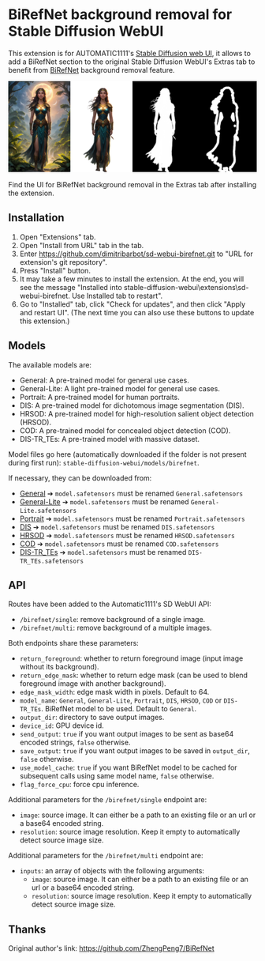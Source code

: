 # BiRefNet background removal for Stable Diffusion WebUI

This extension is for AUTOMATIC1111's [Stable Diffusion web UI](https://github.com/AUTOMATIC1111/stable-diffusion-webui), it allows to add a BiRefNet section to the original Stable Diffusion WebUI's Extras tab to benefit from [BiRefNet](https://github.com/ZhengPeng7/BiRefNet) background removal feature.

![image](./sd-webui-birefnet.png)

Find the UI for BiRefNet background removal in the Extras tab after installing the extension.

## Installation

1. Open "Extensions" tab.
1. Open "Install from URL" tab in the tab.
1. Enter https://github.com/dimitribarbot/sd-webui-birefnet.git to "URL for extension's git repository".
1. Press "Install" button.
1. It may take a few minutes to install the extension. At the end, you will see the message "Installed into stable-diffusion-webui\extensions\sd-webui-birefnet. Use Installed tab to restart".
1. Go to "Installed" tab, click "Check for updates", and then click "Apply and restart UI". (The next time you can also use these buttons to update this extension.)

## Models

The available models are:

- General: A pre-trained model for general use cases.
- General-Lite: A light pre-trained model for general use cases.
- Portrait: A pre-trained model for human portraits.
- DIS: A pre-trained model for dichotomous image segmentation (DIS).
- HRSOD: A pre-trained model for high-resolution salient object detection (HRSOD).
- COD: A pre-trained model for concealed object detection (COD).
- DIS-TR_TEs: A pre-trained model with massive dataset.

Model files go here (automatically downloaded if the folder is not present during first run): `stable-diffusion-webui/models/birefnet`.  

If necessary, they can be downloaded from:
- [General](https://huggingface.co/ZhengPeng7/BiRefNet/resolve/main/model.safetensors) ➔ `model.safetensors` must be renamed `General.safetensors`
- [General-Lite](https://huggingface.co/ZhengPeng7/BiRefNet_T/resolve/main/model.safetensors) ➔ `model.safetensors` must be renamed `General-Lite.safetensors`
- [Portrait](https://huggingface.co/ZhengPeng7/BiRefNet-portrait/resolve/main/model.safetensors) ➔ `model.safetensors` must be renamed `Portrait.safetensors`
- [DIS](https://huggingface.co/ZhengPeng7/BiRefNet-DIS5K/resolve/main/model.safetensors) ➔ `model.safetensors` must be renamed `DIS.safetensors`
- [HRSOD](https://huggingface.co/ZhengPeng7/BiRefNet-HRSOD/resolve/main/model.safetensors) ➔ `model.safetensors` must be renamed `HRSOD.safetensors`
- [COD](https://huggingface.co/ZhengPeng7/BiRefNet-COD/resolve/main/model.safetensors) ➔ `model.safetensors` must be renamed `COD.safetensors`
- [DIS-TR_TEs](https://huggingface.co/ZhengPeng7/BiRefNet-DIS5K-TR_TEs/resolve/main/model.safetensors) ➔ `model.safetensors` must be renamed `DIS-TR_TEs.safetensors`

## API
Routes have been added to the Automatic1111's SD WebUI API:
- `/birefnet/single`: remove background of a single image.
- `/birefnet/multi`: remove background of a multiple images.

Both endpoints share these parameters:
- `return_foreground`: whether to return foreground image (input image without its background).
- `return_edge_mask`: whether to return edge mask (can be used to blend foreground image with another background).
- `edge_mask_width`: edge mask width in pixels. Default to 64.
- `model_name`: `General`, `General-Lite`, `Portrait`, `DIS`, `HRSOD`, `COD` or `DIS-TR_TEs`. BiRefNet model to be used. Default to `General`.
- `output_dir`: directory to save output images.
- `device_id`: GPU device id.
- `send_output`: `true` if you want output images to be sent as base64 encoded strings, `false` otherwise.
- `save_output`: `true` if you want output images to be saved in `output_dir`, `false` otherwise.
- `use_model_cache`: `true` if you want BiRefNet model to be cached for subsequent calls using same model name, `false` otherwise.
- `flag_force_cpu`: force cpu inference.

Additional parameters for the `/birefnet/single` endpoint are:
- `image`: source image. It can either be a path to an existing file or an url or a base64 encoded string.
- `resolution`: source image resolution. Keep it empty to automatically detect source image size.

Additional parameters for the `/birefnet/multi` endpoint are:
- `inputs`: an array of objects with the following arguments:
    - `image`: source image. It can either be a path to an existing file or an url or a base64 encoded string.
    - `resolution`: source image resolution. Keep it empty to automatically detect source image size.

## Thanks

Original author's link: https://github.com/ZhengPeng7/BiRefNet